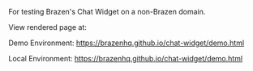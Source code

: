 For testing Brazen's Chat Widget on a non-Brazen domain.

View rendered page at:

Demo Environment: https://brazenhq.github.io/chat-widget/demo.html

Local Environment: https://brazenhq.github.io/chat-widget/demo.html

